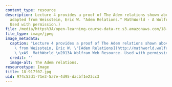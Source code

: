 ```yaml
---
content_type: resource
description: Lecture 4 provides a proof of The Adem relations shown above. (Image
  adapted from Weisstein, Eric W. "Adem Relations." MathWorld - A Wolfram Web Resource.
  Used with permission.)
file: /media/https%3A/open-learning-course-data-rc.s3.amazonaws.com/18-917-topics-in-algebraic-topology-the-sullivan-conjecture-fall-2007/974c53d171e35a7e4d95dacbf1e23cc3_18-917f07.jpg
file_type: image/jpeg
image_metadata:
  caption: "Lecture 4 provides a proof of The Adem relations shown above. (Image adapted\
    \ from Weisstein, Eric W. \"[Adem Relations](http://mathworld.wolfram.com/AdemRelations.html).\"\
    \ \xA9 _MathWorld_\u2013A Wolfram Web Resource. Used with permission.)"
  credit: ''
  image-alt: The Adem relations.
resourcetype: Image
title: 18-917f07.jpg
uid: 974c53d1-71e3-5a7e-4d95-dacbf1e23cc3
---
```

